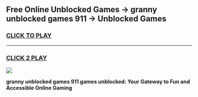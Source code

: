
## Free Online Unblocked Games → granny unblocked games 911 → Unblocked Games
<h3>
<a href="https://premium.freeplayer.one?title=granny_unblocked_games_911&ref=21F">CLICK TO PLAY</a></h3>
<hr>

<h3>
<a href="https://premium.freeplayer.one?title=granny_unblocked_games_911&ref=21F">CLICK 2 PLAY</a>
  
</h3>

<a href="https://premium.freeplayer.one?title=granny_unblocked_games_911&ref=21F/"><img src="https://clearcache.store/games.png"></a>


**granny unblocked games 911 games unblocked: Your Gateway to Fun and Accessible Online Gaming**
